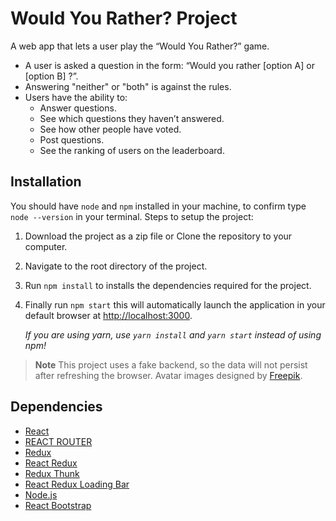 # Would You Rather? Project

A web app that lets a user play the “Would You Rather?” game. 
- A user is asked a question in the form: “Would you rather [option A] or [option B] ?”. 
- Answering "neither" or "both" is against the rules.
- Users have the ability to:
    - Answer questions.
    - See which questions they haven’t answered. 
    - See how other people have voted. 
    - Post questions.
    - See the ranking of users on the leaderboard.

## Installation

You should have `node` and `npm` installed in your machine, to confirm type `node --version` in your terminal.
Steps to setup the project:
1. Download the project as a zip file or Clone the repository to your computer.
2. Navigate to the root directory of the project.
3. Run `npm install` to installs the dependencies required for the project.
4. Finally run `npm start` this will automatically launch the application in your default browser at [http://localhost:3000](http://localhost:3000).

   _If you are using yarn, use `yarn install` and `yarn start` instead of using npm!_


> __Note__
>This project uses a fake backend, so the data will not persist after refreshing the browser.
>Avatar images designed by [Freepik](http://www.freepik.com).

## Dependencies

- [React](https://reactjs.org/)
- [REACT ROUTER](https://reactrouter.com/)
- [Redux](https://redux.js.org/)
- [React Redux](https://react-redux.js.org/)
- [Redux Thunk](https://www.npmjs.com/package/redux-thunk)
- [React Redux Loading Bar](https://www.npmjs.com/package/react-redux-loading-bar)
- [Node.js](https://nodejs.org/en/)
- [React Bootstrap](https://react-bootstrap.github.io/)